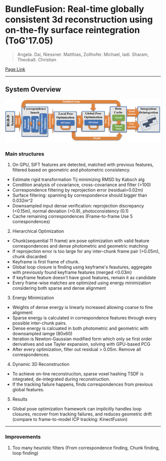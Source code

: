 # BundleFusion: Real-time globally consistent 3d reconstruction using on-the-fly surface reintegration (ToG'17.05)

> Angela. Dai, Niessner. Matthias, Zollhofer. Michael, Iadi. Sharam, Theobalt. Christian

[Page Link](https://graphics.stanford.edu/projects/bundlefusion/)  

---
## System Overview
<img src="./assets/BundleFusion overview.png">

### Main structures
1. On GPU, SIFT features are detected, matched with previous features, filtered based on geometric and photometric consistency.
- Estimate rigid transformation Tij minimizing RMSD by Kabsch alg
- Condition analysis of covariance, cross-covariance and filter (>100)
- Correspondence filtering by reprojection error (residual>0.02m)
- Surface filtering: spanning by correspondence should bigger than 0.032m^2
- Downsampled input dense verification: reprojection discrepancy (<0.15m), normal deviation (>0.9), photoconsistency (0.1)
- Cache remaining correspondences (Frame-to-frame Use 5 correspondences)

2. Hierarchical Optimization
- Chunk(sequential 11 frame) are pose optimization with valid feature correspondences and dense photometric and geometric matching
- If reprojection error is too large for any inter-chunk frame pair (>0.05m), chunk discarded
- Keyframe is first frame of chunk.
- Global loop closure is finding using keyframe's feautures, aggregate with previously found keyframe features (merged <0.03m)
- If keyframe feature doesn't have good features, remain it as candidate
- Every frame-wise matches are optimized using energy minimization considering both sparse and dense alignment 

3. Energy Minimization
- Weights of dense energy is linearly increased allowing coarse to fine alignment
- Sparse energy is calculated in correspondence features through every possible inter-chunk pairs.
- Dense energy is calcuated in both photometric and geometric with downsampled iamge (80x60)
- Iteration is Newton-Gaussian modified form which only se first order derivatives and use Tayler expansion, solving with GPU-based PCG
- After every optimization, filter out residual > 0.05m. Remove all correspondences.

4. Dynamic 3D Reconstruction
- To achieve on-line reconstruciton, sparse voxel hashing TSDF is integrated, de-integrated during reconstruction.
- If the tracking failure happens, finds correspondences from previous global features.

5. Results
- Global pose optimization framework can implicitly handles loop closures, recover from tracking failures, and reduces geometric drift (compare to frame-to-model ICP tracking: KinectFusion) 
---
### Improvements
1. Too many heuristic filters (From correspondence finding, Chunk finding, loop finding)

